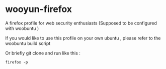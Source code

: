 # wooyun-firefox
A firefox profile for web security enthusiasts (Supposed to be configured with woobuntu )

If you would like to use this profile on your own ubuntu , please refer to the woobuntu build script

Or briefly git clone and run like this :

    firefox -p
